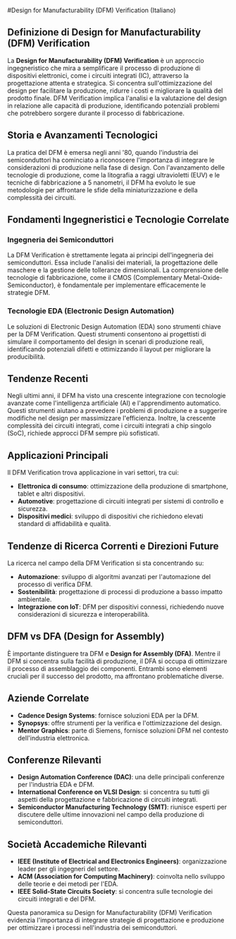 #Design for Manufacturability (DFM) Verification (Italiano)

## Definizione di Design for Manufacturability (DFM) Verification

La **Design for Manufacturability (DFM) Verification** è un approccio ingegneristico che mira a semplificare il processo di produzione di dispositivi elettronici, come i circuiti integrati (IC), attraverso la progettazione attenta e strategica. Si concentra sull'ottimizzazione del design per facilitare la produzione, ridurre i costi e migliorare la qualità del prodotto finale. DFM Verification implica l'analisi e la valutazione del design in relazione alle capacità di produzione, identificando potenziali problemi che potrebbero sorgere durante il processo di fabbricazione.

## Storia e Avanzamenti Tecnologici

La pratica del DFM è emersa negli anni '80, quando l'industria dei semiconduttori ha cominciato a riconoscere l'importanza di integrare le considerazioni di produzione nella fase di design. Con l'avanzamento delle tecnologie di produzione, come la litografia a raggi ultravioletti (EUV) e le tecniche di fabbricazione a 5 nanometri, il DFM ha evoluto le sue metodologie per affrontare le sfide della miniaturizzazione e della complessità dei circuiti.

## Fondamenti Ingegneristici e Tecnologie Correlate

### Ingegneria dei Semiconduttori

La DFM Verification è strettamente legata ai principi dell'ingegneria dei semiconduttori. Essa include l'analisi dei materiali, la progettazione delle maschere e la gestione delle tolleranze dimensionali. La comprensione delle tecnologie di fabbricazione, come il CMOS (Complementary Metal-Oxide-Semiconductor), è fondamentale per implementare efficacemente le strategie DFM.

### Tecnologie EDA (Electronic Design Automation)

Le soluzioni di Electronic Design Automation (EDA) sono strumenti chiave per la DFM Verification. Questi strumenti consentono ai progettisti di simulare il comportamento del design in scenari di produzione reali, identificando potenziali difetti e ottimizzando il layout per migliorare la producibilità.

## Tendenze Recenti

Negli ultimi anni, il DFM ha visto una crescente integrazione con tecnologie avanzate come l'intelligenza artificiale (AI) e l'apprendimento automatico. Questi strumenti aiutano a prevedere i problemi di produzione e a suggerire modifiche nel design per massimizzare l'efficienza. Inoltre, la crescente complessità dei circuiti integrati, come i circuiti integrati a chip singolo (SoC), richiede approcci DFM sempre più sofisticati.

## Applicazioni Principali

Il DFM Verification trova applicazione in vari settori, tra cui:

- **Elettronica di consumo**: ottimizzazione della produzione di smartphone, tablet e altri dispositivi.
- **Automotive**: progettazione di circuiti integrati per sistemi di controllo e sicurezza.
- **Dispositivi medici**: sviluppo di dispositivi che richiedono elevati standard di affidabilità e qualità.

## Tendenze di Ricerca Correnti e Direzioni Future

La ricerca nel campo della DFM Verification si sta concentrando su:

- **Automazione**: sviluppo di algoritmi avanzati per l'automazione del processo di verifica DFM.
- **Sostenibilità**: progettazione di processi di produzione a basso impatto ambientale.
- **Integrazione con IoT**: DFM per dispositivi connessi, richiedendo nuove considerazioni di sicurezza e interoperabilità.

## DFM vs DFA (Design for Assembly)

È importante distinguere tra DFM e **Design for Assembly (DFA)**. Mentre il DFM si concentra sulla facilità di produzione, il DFA si occupa di ottimizzare il processo di assemblaggio dei componenti. Entrambi sono elementi cruciali per il successo del prodotto, ma affrontano problematiche diverse. 

## Aziende Correlate

- **Cadence Design Systems**: fornisce soluzioni EDA per la DFM.
- **Synopsys**: offre strumenti per la verifica e l'ottimizzazione del design.
- **Mentor Graphics**: parte di Siemens, fornisce soluzioni DFM nel contesto dell'industria elettronica.

## Conferenze Rilevanti

- **Design Automation Conference (DAC)**: una delle principali conferenze per l'industria EDA e DFM.
- **International Conference on VLSI Design**: si concentra su tutti gli aspetti della progettazione e fabbricazione di circuiti integrati.
- **Semiconductor Manufacturing Technology (SMT)**: riunisce esperti per discutere delle ultime innovazioni nel campo della produzione di semiconduttori.

## Società Accademiche Rilevanti

- **IEEE (Institute of Electrical and Electronics Engineers)**: organizzazione leader per gli ingegneri del settore.
- **ACM (Association for Computing Machinery)**: coinvolta nello sviluppo delle teorie e dei metodi per l'EDA.
- **IEEE Solid-State Circuits Society**: si concentra sulle tecnologie dei circuiti integrati e del DFM.

Questa panoramica su Design for Manufacturability (DFM) Verification evidenzia l'importanza di integrare strategie di progettazione e produzione per ottimizzare i processi nell'industria dei semiconduttori.